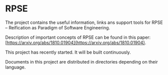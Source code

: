 # RPSE

The project contains the useful information, links ans support tools for  RPSE – Reification as Paradigm of Software Engineering.  

Description of important concepts of RPSE can be found in this paper: [https://arxiv.org/abs/1810.01904](https://arxiv.org/abs/1810.01904).

This project has recently started. It will be built continuously. 

Documents in this project are distributed in directories depending on their language. 
